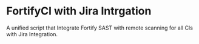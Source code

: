 # FortifyCI with Jira Intrgation
A unified script that Integrate Fortify SAST with remote scanning for all CIs with Jira Integration. 
